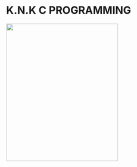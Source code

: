 # K.N.K C PROGRAMMING
<img src="https://github.com/seonginnnnn/K.N.K/assets/76873504/573ebd94-cde3-4155-ade8-e3d01877284f"  width="300" height="370">
